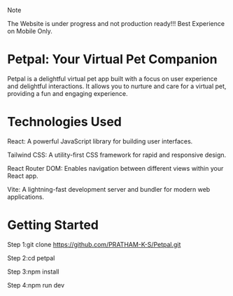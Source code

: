 > [!NOTE]  
> The Website is under progress and not production ready!!!
> Best Experience on Mobile Only.

# Petpal: Your Virtual Pet Companion

Petpal is a delightful virtual pet app built with a focus on user experience and delightful interactions. It allows you to nurture and care for a virtual pet, providing a fun and engaging experience.

# Technologies Used

React: A powerful JavaScript library for building user interfaces.

Tailwind CSS: A utility-first CSS framework for rapid and responsive design.

React Router DOM: Enables navigation between different views within your React app.

Vite: A lightning-fast development server and bundler for modern web applications.

# Getting Started

Step 1:git clone https://github.com/PRATHAM-K-S/Petpal.git

Step 2:cd petpal

Step 3:npm install

Step 4:npm run dev
